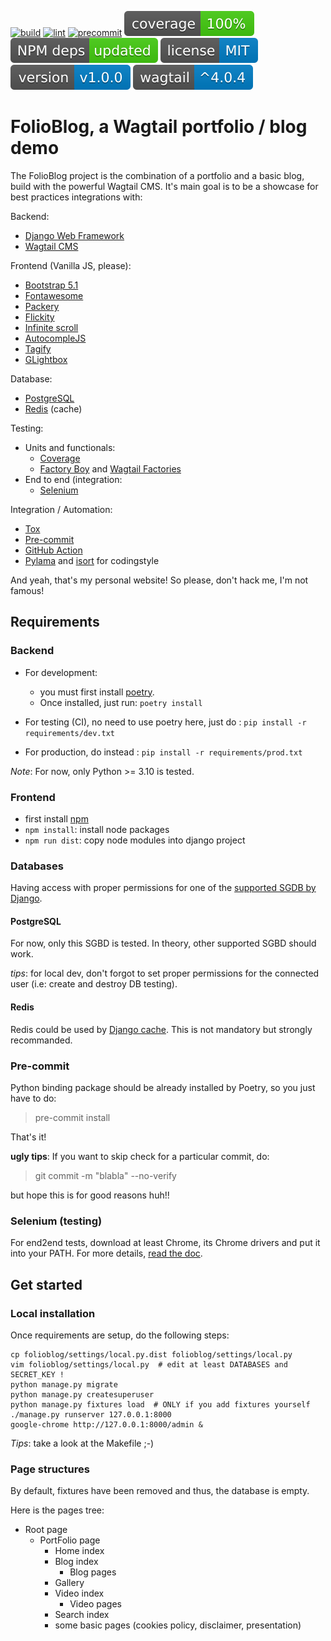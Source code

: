 [![build](https://github.com/ychab/wagtail_folioblog/actions/workflows/build.yaml/badge.svg)](https://github.com/ychab/wagtail_folioblog/actions/workflows/build.yaml)
[![lint](https://github.com/ychab/wagtail_folioblog/actions/workflows/lint.yaml/badge.svg)](https://github.com/ychab/wagtail_folioblog/actions/workflows/lint.yaml)
[![precommit](https://github.com/ychab/wagtail_folioblog/actions/workflows/precommit.yaml/badge.svg)](https://github.com/ychab/wagtail_folioblog/actions/workflows/precommit.yaml)
[![coverage](https://raw.githubusercontent.com/ychab/wagtail_folioblog/badges/.badges/main/coverage.svg)](https://github.com/ychab/wagtail_folioblog/actions/workflows/coverage.yaml)
[![NPM deps](https://raw.githubusercontent.com/ychab/wagtail_folioblog/badges/.badges/main/npm-dependencies.svg)](https://github.com/ychab/wagtail_folioblog/actions/workflows/npm.yaml)
![licence](https://raw.githubusercontent.com/ychab/wagtail_folioblog/badges/.badges/main/poetry-license.svg)
![folioblog version](https://raw.githubusercontent.com/ychab/wagtail_folioblog/badges/.badges/main/poetry-version.svg)
![wagtail version](https://raw.githubusercontent.com/ychab/wagtail_folioblog/badges/.badges/main/poetry-wagtail-version.svg)

# FolioBlog, a Wagtail portfolio / blog demo

The FolioBlog project is the combination of a portfolio and a basic blog, build
with the powerful Wagtail CMS. It's main goal is to be a showcase for best
practices integrations with:

Backend:
* [Django Web Framework](https://www.djangoproject.com/)
* [Wagtail CMS](https://wagtail.org/)

Frontend (Vanilla JS, please):
* [Bootstrap 5.1](https://getbootstrap.com/docs/5.1/)
* [Fontawesome](https://fontawesome.com/)
* [Packery](https://packery.metafizzy.co/)
* [Flickity](https://flickity.metafizzy.co/)
* [Infinite scroll](https://infinite-scroll.com/)
* [AutocompleJS](https://tarekraafat.github.io/autoComplete.js/)
* [Tagify](https://yaireo.github.io/tagify/)
* [GLightbox](https://biati-digital.github.io/glightbox/)

Database:
* [PostgreSQL](https://www.postgresql.org/)
* [Redis](https://redis.com/) (cache)

Testing:
* Units and functionals:
  * [Coverage](https://coverage.readthedocs.io/en/latest/)
  * [Factory Boy](https://factoryboy.readthedocs.io/en/latest/) and [Wagtail Factories](https://wagtail-factories.readthedocs.io/en/latest/)
* End to end (integration:
  * [Selenium](https://www.selenium.dev/)

Integration / Automation:
* [Tox](https://tox.wiki/en/latest/)
* [Pre-commit](https://pre-commit.com/)
* [GitHub Action](https://github.com/features/actions)
* [Pylama](https://github.com/klen/pylama) and [isort](https://pycqa.github.io/isort/) for codingstyle

And yeah, that's my personal website! So please, don't hack me, I'm not famous!

## Requirements

### Backend

* For development:
  * you must first install [poetry](https://python-poetry.org/docs/#installation).
  * Once installed, just run: `poetry install`

* For testing (CI), no need to use poetry here, just do : `pip install -r requirements/dev.txt`

* For production, do instead : `pip install -r requirements/prod.txt`

*Note*: For now, only Python >= 3.10 is tested.

### Frontend

* first install [npm](https://docs.npmjs.com/downloading-and-installing-node-js-and-npm)
* `npm install`: install node packages
* `npm run dist`: copy node modules into django project

### Databases

Having access with proper permissions for one of the [supported SGDB by Django](https://docs.djangoproject.com/en/dev/ref/databases/).

#### PostgreSQL

For now, only this SGBD is tested. In theory, other supported SGBD should work.

*tips*: for local dev, don't forgot to set proper permissions for the connected
user (i.e: create and destroy DB testing).

#### Redis

Redis could be used by [Django cache](https://docs.djangoproject.com/en/dev/topics/cache/).
This is not mandatory but strongly recommanded.

### Pre-commit

Python binding package should be already installed by Poetry, so you just have
to do:
> pre-commit install

That's it!

**ugly tips**: If you want to skip check for a particular commit, do:
> git commit -m "blabla" --no-verify

but hope this is for good reasons huh!!

### Selenium (testing)

For end2end tests, download at least Chrome, its Chrome drivers and put it into
your PATH. For more details, [read the doc](https://selenium-python.readthedocs.io/installation.html#drivers).

## Get started

### Local installation

Once requirements are setup, do the following steps:
````
cp folioblog/settings/local.py.dist folioblog/settings/local.py
vim folioblog/settings/local.py  # edit at least DATABASES and SECRET_KEY !
python manage.py migrate
python manage.py createsuperuser
python manage.py fixtures load  # ONLY if you add fixtures yourself
./manage.py runserver 127.0.0.1:8000
google-chrome http://127.0.0.1:8000/admin &
````

*Tips*: take a look at the Makefile ;-)

### Page structures

By default, fixtures have been removed and thus, the database is empty.

Here is the pages tree:
* Root page
  * PortFolio page
    * Home index
    * Blog index
      * Blog pages
    * Gallery
    * Video index
      * Video pages
    * Search index
    * some basic pages (cookies policy, disclaimer, presentation)
